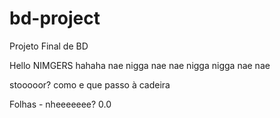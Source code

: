 # bd-project
Projeto Final de BD

Hello NIMGERS 
hahaha nae nigga nae nae nigga nigga nae nae

stooooor? como e que passo à cadeira 

Folhas - nheeeeeee? 0.0

